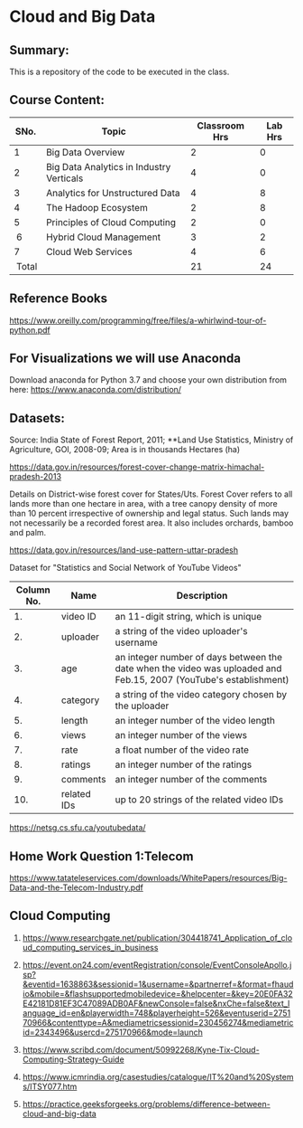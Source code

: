 # Cloud and Big Data

## Summary:
This is a repository of the code to be executed in the class.

## Course Content:

| SNo.          | Topic                                         | Classroom Hrs   | Lab Hrs       |
| ------------- | -------------                                 | -------------   | ------------- |
| 1             | Big Data Overview                             | 2               | 0             |
| 2             | Big Data Analytics in Industry Verticals      | 4               | 0             |
| 3             | Analytics for Unstructured Data               | 4               | 8             |
| 4             | The Hadoop Ecosystem                          | 2               | 8             |
| 5             | Principles of Cloud Computing                 | 2               | 0             |
| 6             | Hybrid Cloud Management                       | 3               | 2             |
| 7             | Cloud Web Services                            | 4               | 6             |
| Total   |                                               | 21              | 24        | 


## Reference Books
https://www.oreilly.com/programming/free/files/a-whirlwind-tour-of-python.pdf

## For Visualizations we will use Anaconda
Download anaconda for Python 3.7 and choose your own distribution from here: https://www.anaconda.com/distribution/



## Datasets:
Source: India State of Forest Report, 2011; **Land Use Statistics, Ministry of Agriculture, GOI, 2008-09; Area is in thousands Hectares (ha)

https://data.gov.in/resources/forest-cover-change-matrix-himachal-pradesh-2013

Details on District-wise forest cover for States/Uts. Forest Cover refers to all lands more than one hectare in area, with a tree canopy density of more than 10 percent irrespective of ownership and legal status. Such lands may not necessarily be a recorded forest area. It also includes orchards, bamboo and palm.

https://data.gov.in/resources/land-use-pattern-uttar-pradesh


Dataset for "Statistics and Social Network of YouTube Videos"

| Column No.     | Name               | Description     |
| -------------  | -------------      | -------------   |
| 1.             |  video ID          | an 11-digit string, which is unique                |
| 2.             |  uploader          |     a string of the video uploader's username          |
| 3.             |  age               |   an integer number of days between the date when the video was uploaded and Feb.15, 2007 (YouTube's establishment)        |
| 4.             | category           |  a string of the video category chosen by the uploader        |
| 5.             | length             |  an integer number of the video length      |
| 6.             | views              |  an integer number of the views     |
| 7.             | rate               |  a float number of the video rate             |
| 8.             | ratings            |  an integer number of the ratings     |
| 9.             | comments           |  an integer number of the comments      |	
| 10.            | related IDs        |  up to 20 strings of the related video IDs             |

https://netsg.cs.sfu.ca/youtubedata/

## Home Work Question 1:Telecom
https://www.tatateleservices.com/downloads/WhitePapers/resources/Big-Data-and-the-Telecom-Industry.pdf

## Cloud Computing  
1. https://www.researchgate.net/publication/304418741_Application_of_cloud_computing_services_in_business
2. https://event.on24.com/eventRegistration/console/EventConsoleApollo.jsp?&eventid=1638863&sessionid=1&username=&partnerref=&format=fhaudio&mobile=&flashsupportedmobiledevice=&helpcenter=&key=20E0FA32E42181D81EF3C47089ADB0AF&newConsole=false&nxChe=false&text_language_id=en&playerwidth=748&playerheight=526&eventuserid=275170966&contenttype=A&mediametricsessionid=230456274&mediametricid=2343496&usercd=275170966&mode=launch

3. https://www.scribd.com/document/50992268/Kyne-Tix-Cloud-Computing-Strategy-Guide
4. https://www.icmrindia.org/casestudies/catalogue/IT%20and%20Systems/ITSY077.htm
5. https://practice.geeksforgeeks.org/problems/difference-between-cloud-and-big-data

